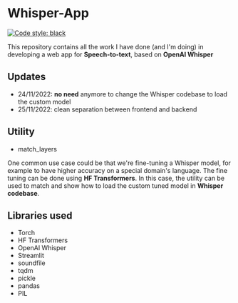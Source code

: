 # Whisper-App
[![Code style: black](https://img.shields.io/badge/code%20style-black-000000.svg)](https://github.com/psf/black)

This repository contains all the work I have done (and I'm doing) in developing a web app for **Speech-to-text**, based on **OpenAI Whisper**

## Updates
* 24/11/2022: **no need** anymore to change the Whisper codebase to load the custom model
* 25/11/2022: clean separation between frontend and backend

## Utility
* match_layers

One common use case could be that we're fine-tuning a Whisper model, for example to have higher accuracy on a special domain's language.
The fine tuning can be done using **HF Transformers**. 
In this case, the utility can be used to match and show how to load the custom tuned model in **Whisper codebase**.

## Libraries used
* Torch
* HF Transformers
* OpenAI Whisper
* Streamlit
* soundfile
* tqdm
* pickle
* pandas
* PIL




